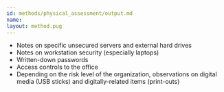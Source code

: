 ```yaml
---
id: methods/physical_assessment/output.md
name: 
layout: method.pug
---
```


 * Notes on specific unsecured servers and external hard drives
 * Notes on workstation security (especially laptops)
 * Written-down passwords
 * Access controls to the office
 * Depending on the risk level of the organization, observations on digital media (USB sticks) and digitally-related items (print-outs)
 
